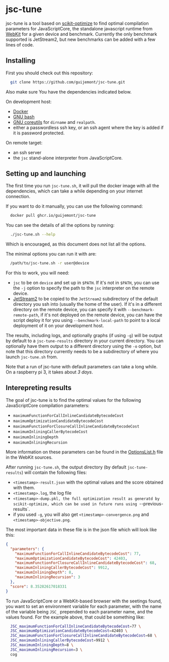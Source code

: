 # jsc-tune

jsc-tune is a tool based on
[scikit-optimize](https://scikit-optimize.github.io/stable/) to find optimal
compilation parameters for JavaScriptCore, the standalone javascript runtime
from [WebKit](https://webkit.org/) for a given device and benchmark. Currently
the only benchmark supported is JetStream2, but new benchmarks can be added
with a few lines of code.


## Installing

First you should check out this repository:

```sh
  git clone https://github.com/guijemont/jsc-tune.git
```

Also make sure You have the dependencies indicated below.

On development host:

 - [Docker](https://github.com/docker/cli)
 - [GNU bash](https://www.gnu.org/software/bash/)
 - [GNU coreutils](https://www.gnu.org/software/coreutils/) for `dirname` and
   `realpath`.
 - either a passwordless ssh key, or an ssh agent where the key is added if it
   is password protected.

On remote target:

 - an ssh server
 - the `jsc` stand-alone interpreter from JavaScriptCore.

## Setting up and launching

The first time you run `jsc-tune.sh`, it will pull the docker image with all
the dependencies, which can take a while depending on your internet connection.

If you want to do it manually, you can use the following command:

```sh
  docker pull ghcr.io/guijemont/jsc-tune
```

You can see the details of all the options by running:

```sh
  ./jsc-tune.sh --help
```

Which is encouraged, as this document does not list all the options.


The minimal options you can run it with are:
```sh
  /path/to/jsc-tune.sh -r user@device
```

For this to work, you will need:
 - `jsc` to be on `device` and set up in `$PATH`. If it's not in `$PATH`, you
   can use the `-j` option to specify the path to the `jsc` interpreter on the
   remote device.
 - [JetStream2](https://github.com/WebKit/WebKit/tree/main/PerformanceTests/JetStream2)
   to be copied to the `JetStream2` subdirectory of the default directory you
   ssh into (usually the home of the user). If it's in a different directory on
   the remote device, you can specify it with `--benchmark-remote-path`, if it's
   not deployed on the remote device, you can have the script deploy it for you
   using `--benchmark-local-path` to point to a local deployment of it on your
   development host.

The results, including logs, and optionally graphs (if using `-g`) will be
output by default to a `jsc-tune-results` directory in your current directory.
You can optionally have them output to a different directory using the `-o`
option, but note that this directory currently needs to be a subdirectory of
where you launch `jsc-tune.sh` from.

Note that a run of jsc-tune with default parameters can take a long while. On a
raspberry pi 3, it takes about *3 days*.


## Interepreting results


The goal of jsc-tune is to find the optimal values for the following
JavaScriptCore compilation parameters:

 - `maximumFunctionForCallInlineCandidateBytecodeCost`
 - `maximumOptimizationCandidateBytecodeCost`
 - `maximumFunctionForClosureCallInlineCandidateBytecodeCost`
 - `maximumInliningCallerBytecodeCost`
 - `maximumInliningDepth`
 - `maximumInliningRecursion`

More information on these parameters can be found in the
[OptionsList.h](https://github.com/WebKit/WebKit/blob/main/Source/JavaScriptCore/runtime/OptionsList.h)
file in the WebKit sources.


After running `jsc-tune.sh`, the output directory (by default
`jsc-tune-results`) will contain the following files:
 - `<timestamp>-result.json` with the optimal values and the score obtained with them.
 - `<timestamp>.log`, the log file
 - `<timestamp>-dump.pkl, the full optimization result as generatd by
   scikit-optimize, which can be used in future runs using
   `--previous-results`.
 - if you used `-g`, you will also get `<timestamp>-convergence.png` and
   `<timestamp>-objective.png`.


The most important data in these file is in the json file which will look like this:
```json
{
  "parameters": {
    "maximumFunctionForCallInlineCandidateBytecodeCost": 77,
    "maximumOptimizationCandidateBytecodeCost": 42403,
    "maximumFunctionForClosureCallInlineCandidateBytecodeCost": 68,
    "maximumInliningCallerBytecodeCost": 9912,
    "maximumInliningDepth": 8,
    "maximumInliningRecursion": 3
  },
  "score": 8.35282617018331
}
```

To run JavaScriptCore or a WebKit-based browser with the seetings found, you want to set an environment variable for each parameter, with the name of the variable being `JSC_` prepended to each parameter name, and the values found. For the example above, that could be something like:

```sh
  JSC_maximumFunctionForCallInlineCandidateBytecodeCost=77 \
  JSC_maximumOptimizationCandidateBytecodeCost=42403 \
  JSC_maximumFunctionForClosureCallInlineCandidateBytecodeCost=68 \
  JSC_maximumInliningCallerBytecodeCost=9912 \
  JSC_maximumInliningDepth=8 \
  JSC_maximumInliningRecursion=3 \
  cog
```
